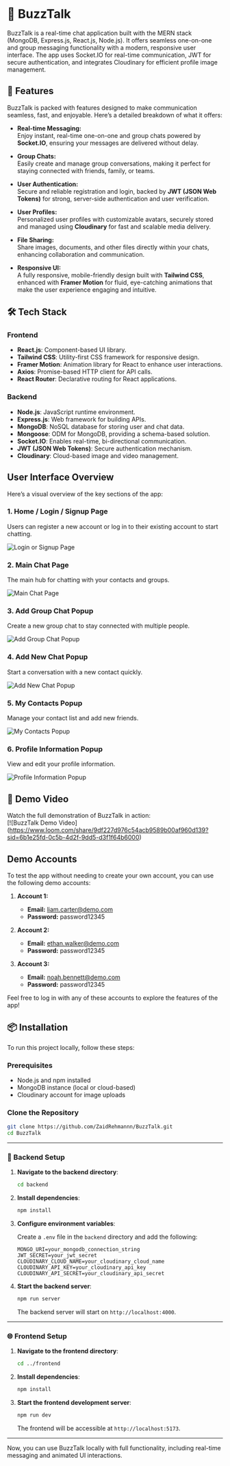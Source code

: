 # 💬 BuzzTalk

BuzzTalk is a real-time chat application built with the MERN stack (MongoDB, Express.js, React.js, Node.js). It offers seamless one-on-one and group messaging functionality with a modern, responsive user interface. The app uses Socket.IO for real-time communication, JWT for secure authentication, and integrates Cloudinary for efficient profile image management.

## 🚀 **Features**  

BuzzTalk is packed with features designed to make communication seamless, fast, and enjoyable. Here’s a detailed breakdown of what it offers:  

- **Real-time Messaging:**  
  Enjoy instant, real-time one-on-one and group chats powered by **Socket.IO**, ensuring your messages are delivered without delay.  

- **Group Chats:**  
  Easily create and manage group conversations, making it perfect for staying connected with friends, family, or teams.  

- **User Authentication:**  
  Secure and reliable registration and login, backed by **JWT (JSON Web Tokens)** for strong, server-side authentication and user verification.  

- **User Profiles:**  
  Personalized user profiles with customizable avatars, securely stored and managed using **Cloudinary** for fast and scalable media delivery.  

- **File Sharing:**  
  Share images, documents, and other files directly within your chats, enhancing collaboration and communication.  

- **Responsive UI:**  
  A fully responsive, mobile-friendly design built with **Tailwind CSS**, enhanced with **Framer Motion** for fluid, eye-catching animations that make the user experience engaging and intuitive.  

## 🛠️ Tech Stack

### Frontend

- **React.js**: Component-based UI library.
- **Tailwind CSS**: Utility-first CSS framework for responsive design.
- **Framer Motion**: Animation library for React to enhance user interactions.
- **Axios**: Promise-based HTTP client for API calls.
- **React Router**: Declarative routing for React applications.

### Backend

- **Node.js**: JavaScript runtime environment.
- **Express.js**: Web framework for building APIs.
- **MongoDB**: NoSQL database for storing user and chat data.
- **Mongoose**: ODM for MongoDB, providing a schema-based solution.
- **Socket.IO**: Enables real-time, bi-directional communication.
- **JWT (JSON Web Tokens)**: Secure authentication mechanism.
- **Cloudinary**: Cloud-based image and video management.

## User Interface Overview

Here’s a visual overview of the key sections of the app:

### **1. Home / Login / Signup Page**  
Users can register a new account or log in to their existing account to start chatting.  

![Login or Signup Page](./screenshots/HomePage.PNG)  

### **2. Main Chat Page**  
The main hub for chatting with your contacts and groups.  

![Main Chat Page](./screenshots/ChatPage.PNG)  

### **3. Add Group Chat Popup**  
Create a new group chat to stay connected with multiple people.  

![Add Group Chat Popup](./screenshots/AddGroupChat.PNG)  

### **4. Add New Chat Popup**  
Start a conversation with a new contact quickly.  

![Add New Chat Popup](./screenshots/AddNewChat.PNG)  

### **5. My Contacts Popup**  
Manage your contact list and add new friends.  

![My Contacts Popup](./screenshots/MyContacts.PNG)  

### **6. Profile Information Popup**  
View and edit your profile information.  

![Profile Information Popup](./screenshots/ProfileInfo.PNG)  

## 🎥 Demo Video

Watch the full demonstration of BuzzTalk in action:  
[![BuzzTalk Demo Video] (https://www.loom.com/share/9df227d976c54acb9589b00af960d139?sid=6b1e25fd-0c5b-4d2f-9dd5-d3f1f64b6000)

## Demo Accounts

To test the app without needing to create your own account, you can use the following demo accounts:

1. **Account 1:**
   - **Email:** liam.carter@demo.com
   - **Password:** password12345

2. **Account 2:**
   - **Email:** ethan.walker@demo.com
   - **Password:** password12345

3. **Account 3:**
   - **Email:** noah.bennett@demo.com
   - **Password:** password12345

Feel free to log in with any of these accounts to explore the features of the app!

## 📦 Installation

To run this project locally, follow these steps:

### Prerequisites

- Node.js and npm installed
- MongoDB instance (local or cloud-based)
- Cloudinary account for image uploads

### Clone the Repository

```bash
git clone https://github.com/ZaidRehmannn/BuzzTalk.git
cd BuzzTalk
```

---

### 🔧 Backend Setup

1. **Navigate to the backend directory**:

   ```bash
   cd backend
   ```

2. **Install dependencies**:

   ```bash
   npm install
   ```

3. **Configure environment variables**:

   Create a `.env` file in the `backend` directory and add the following:

   ```env
   MONGO_URI=your_mongodb_connection_string
   JWT_SECRET=your_jwt_secret
   CLOUDINARY_CLOUD_NAME=your_cloudinary_cloud_name
   CLOUDINARY_API_KEY=your_cloudinary_api_key
   CLOUDINARY_API_SECRET=your_cloudinary_api_secret
   ```

4. **Start the backend server**:

   ```bash
   npm run server
   ```

   The backend server will start on `http://localhost:4000`.

---

### 🌐 Frontend Setup

1. **Navigate to the frontend directory**:

   ```bash
   cd ../frontend
   ```

2. **Install dependencies**:

   ```bash
   npm install
   ```

3. **Start the frontend development server**:

   ```bash
   npm run dev
   ```

   The frontend will be accessible at `http://localhost:5173`.

---

Now, you can use BuzzTalk locally with full functionality, including real-time messaging and animated UI interactions.

